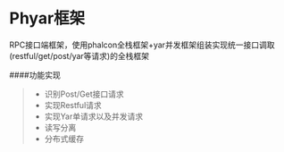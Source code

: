 # Phyar框架

RPC接口端框架，使用phalcon全栈框架+yar并发框架组装实现统一接口调取(restful/get/post/yar等请求)的全栈框架

####功能实现

> * 识别Post/Get接口请求
> * 实现Restful请求
> * 实现Yar单请求以及并发请求
> * 读写分离
> * 分布式缓存

